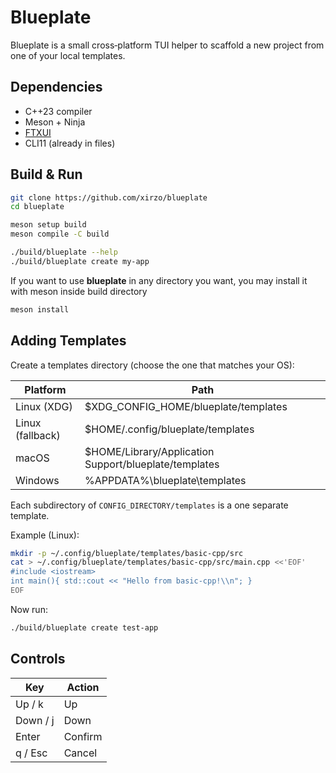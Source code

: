 # Blueplate

Blueplate is a small cross‑platform TUI helper to scaffold a new project from one of your local templates.

## Dependencies
- C++23 compiler
- Meson + Ninja
- [FTXUI](https://github.com/ArthurSonzogni/FTXUI)
- CLI11 (already in files)

## Build & Run
```bash
git clone https://github.com/xirzo/blueplate
cd blueplate

meson setup build
meson compile -C build

./build/blueplate --help
./build/blueplate create my-app
```

If you want to use **blueplate** in any directory you want, you may install it with meson inside build directory

```bash
meson install
```

## Adding Templates

Create a templates directory (choose the one that matches your OS):

Platform | Path
-------- | ----
Linux (XDG) | $XDG_CONFIG_HOME/blueplate/templates
Linux (fallback) | $HOME/.config/blueplate/templates
macOS | $HOME/Library/Application Support/blueplate/templates
Windows | %APPDATA%\blueplate\templates

Each subdirectory of `CONFIG_DIRECTORY/templates` is a one separate template.

Example (Linux):
```bash
mkdir -p ~/.config/blueplate/templates/basic-cpp/src
cat > ~/.config/blueplate/templates/basic-cpp/src/main.cpp <<'EOF'
#include <iostream>
int main(){ std::cout << "Hello from basic-cpp!\\n"; }
EOF
```

Now run:

```bash
./build/blueplate create test-app
```

## Controls

Key | Action
--- | ------
Up / k | Up
Down / j | Down
Enter | Confirm
q / Esc | Cancel
